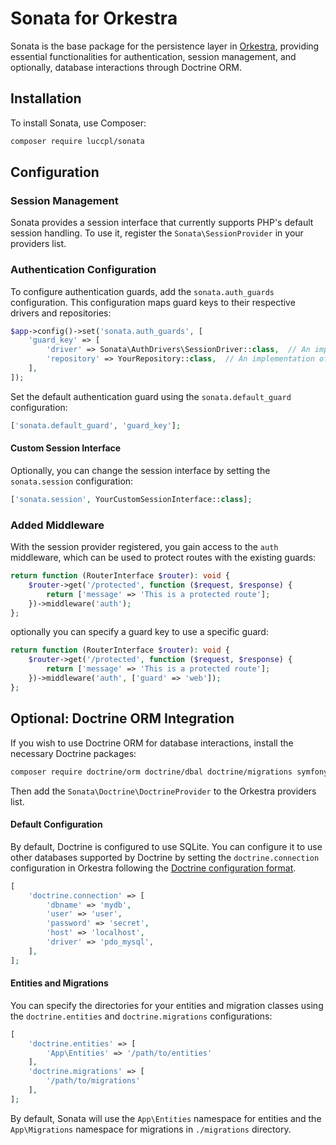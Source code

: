 # Sonata for Orkestra

Sonata is the base package for the persistence layer in [Orkestra](https://packagist.org/packages/luccpl/orkestra), providing essential functionalities for authentication, session management, and optionally, database interactions through Doctrine ORM.

## Installation

To install Sonata, use Composer:

```bash
composer require luccpl/sonata
```

## Configuration

### Session Management

Sonata provides a session interface that currently supports PHP's default session handling. To use it, register the `Sonata\SessionProvider` in your providers list.

### Authentication Configuration

To configure authentication guards, add the `sonata.auth_guards` configuration. This configuration maps guard keys to their respective drivers and repositories:

```php
$app->config()->set('sonata.auth_guards', [
    'guard_key' => [
        'driver' => Sonata\AuthDrivers\SessionDriver::class,  // An implementation of Sonata\Interfaces\AuthDriverInterface
        'repository' => YourRepository::class,  // An implementation of Sonata\Interfaces\Repository\IdentifiableInterface
    ],
]);
```

Set the default authentication guard using the `sonata.default_guard` configuration:

```php
['sonata.default_guard', 'guard_key'];
```

#### Custom Session Interface

Optionally, you can change the session interface by setting the `sonata.session` configuration:

```php
['sonata.session', YourCustomSessionInterface::class];
```

### Added Middleware

With the session provider registered, you gain access to the `auth` middleware, which can be used to protect routes with the existing guards:

```php
return function (RouterInterface $router): void {
    $router->get('/protected', function ($request, $response) {
        return ['message' => 'This is a protected route'];
    })->middleware('auth');
};
```

optionally you can specify a guard key to use a specific guard:
<!-- @todo review this code, it is not compatible with current middleware function but should be implemented for orkestra 1.1 -->
```php
return function (RouterInterface $router): void {
    $router->get('/protected', function ($request, $response) {
        return ['message' => 'This is a protected route'];
    })->middleware('auth', ['guard' => 'web']);
};
```


## Optional: Doctrine ORM Integration

If you wish to use Doctrine ORM for database interactions, install the necessary Doctrine packages:

```bash
composer require doctrine/orm doctrine/dbal doctrine/migrations symfony/cache
```

Then add the `Sonata\Doctrine\DoctrineProvider` to the Orkestra providers list.


#### Default Configuration

By default, Doctrine is configured to use SQLite. You can configure it to use other databases supported by Doctrine by setting the `doctrine.connection` configuration in Orkestra following the [Doctrine configuration format](https://www.doctrine-project.org/projects/doctrine-dbal/en/4.0/reference/configuration.html).

```php
[
	'doctrine.connection' => [
		'dbname' => 'mydb',
		'user' => 'user',
		'password' => 'secret',
		'host' => 'localhost',
		'driver' => 'pdo_mysql',
	],
];
```

#### Entities and Migrations

You can specify the directories for your entities and migration classes using the `doctrine.entities` and `doctrine.migrations` configurations:

```php
[
	'doctrine.entities' => [
		'App\Entities' => '/path/to/entities'
	],
	'doctrine.migrations' => [
		'/path/to/migrations'
	],
];
```

By default, Sonata will use the `App\Entities` namespace for entities and the `App\Migrations` namespace for migrations in `./migrations` directory.
